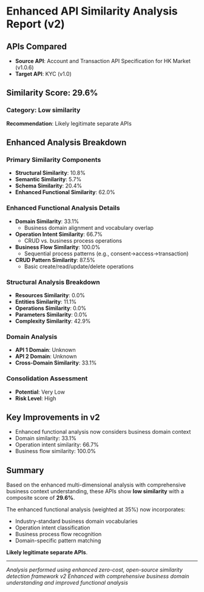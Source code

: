 
# Enhanced API Similarity Analysis Report (v2)

## APIs Compared
- **Source API**: Account and Transaction API Specification for HK Market (v1.0.6)
- **Target API**: KYC (v1.0)

## Similarity Score: 29.6%

### Category: Low similarity
**Recommendation**: Likely legitimate separate APIs

## Enhanced Analysis Breakdown

### Primary Similarity Components
- **Structural Similarity**: 10.8%
- **Semantic Similarity**: 5.7%  
- **Schema Similarity**: 20.4%
- **Enhanced Functional Similarity**: 62.0%

### Enhanced Functional Analysis Details
- **Domain Similarity**: 33.1%
  - Business domain alignment and vocabulary overlap
- **Operation Intent Similarity**: 66.7%
  - CRUD vs. business process operations
- **Business Flow Similarity**: 100.0%
  - Sequential process patterns (e.g., consent→access→transaction)
- **CRUD Pattern Similarity**: 87.5%
  - Basic create/read/update/delete operations

### Structural Analysis Breakdown
- **Resources Similarity**: 0.0%
- **Entities Similarity**: 11.1%
- **Operations Similarity**: 0.0%
- **Parameters Similarity**: 0.0%
- **Complexity Similarity**: 42.9%

### Domain Analysis
- **API 1 Domain**: Unknown
- **API 2 Domain**: Unknown
- **Cross-Domain Similarity**: 33.1%

### Consolidation Assessment
- **Potential**: Very Low
- **Risk Level**: High

## Key Improvements in v2
- Enhanced functional analysis now considers business domain context
- Domain similarity: 33.1%
- Operation intent similarity: 66.7%
- Business flow similarity: 100.0%


## Summary
Based on the enhanced multi-dimensional analysis with comprehensive business context understanding,
these APIs show **low similarity** with a composite score of **29.6%**.

The enhanced functional analysis (weighted at 35%) now incorporates:
- Industry-standard business domain vocabularies
- Operation intent classification  
- Business process flow recognition
- Domain-specific pattern matching

**Likely legitimate separate APIs**.

---
*Analysis performed using enhanced zero-cost, open-source similarity detection framework v2*
*Enhanced with comprehensive business domain understanding and improved functional analysis*
